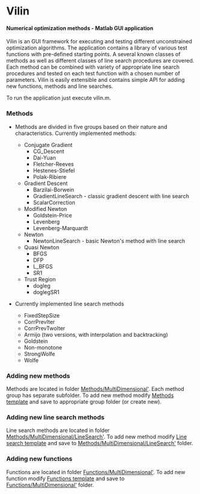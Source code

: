  # Vilin
#### Numerical optimization methods - Matlab GUI application


Vilin is an GUI framework for executing and testing different unconstrained optimization
algorithms. The application contains a library of various test functions with pre-defined starting
points. A several known classes of methods as well as different classes of line search procedures
are covered. Each method can be combined with variety of appropriate line search procedures
and tested on each test function with a chosen number of parameters. Vilin is easily extensible 
and contains simple API for adding new functions, methods and line searches.

To run the application just execute vilin.m.


### Methods
* Methods are divided in five groups based on their nature and characteristics. Currently implemented methods:
    * Conjugate Gradient
		* CG_Descent
        * Dai-Yuan
        * Fletcher-Reeves
        * Hestenes-Stiefel
        * Polak-Ribiere
    * Gradient Descent
        * Barzilai-Borwein
        * GradientLineSearch - classic gradient descent with line search
        * ScalarCorrection
    * Modified Newton
        * Goldstein-Price
        * Levenberg
        * Levenberg-Marquardt
    * Newton
        * NewtonLineSearch - basic Newton's method with line search
    * Quasi Newton
        * BFGS
        * DFP
        * L_BFGS
        * SR1
	* Trust Region
		* dogleg
		* doglegSR1

* Currently implemented line search methods
	* FixedStepSize
	* CorrPrevIter
	* CorrPrevTwoIter
    * Armijo (two versions, with interpolation and backtracking)
    * Goldstein
    * Non-monotone
    * StrongWolfe
    * Wolfe


### Adding new methods
Methods are located in folder [Methods/MultiDimensional'](Methods/MultiDimensional/). Each method group has separate subfolder.
To add new method modify [Methods template](Methods/MultiDimensional/NewMethodTemplate.m) and save to appropriate group folder (or create new).


### Adding new line search methods
Line search methods are located in folder [Methods/MultiDimensional/LineSearch'](Methods/MultiDimensional/LineSearch).
To add new method modify [Line search template](Methods/MultiDimensional/NewLineSearchTemplate.m) and save to [Methods/MultiDimensional/LineSearch'](Methods/MultiDimensional/LineSearch) folder.


### Adding new functions
Functions are located in folder [Functions/MultiDimensional'](Functions/MultiDimensional/).
To add new function modify [Functions template](Functions/NewFunctionTemplate.m) and save to [Functions/MultiDimensional'](Functions/MultiDimensional/) folder.

